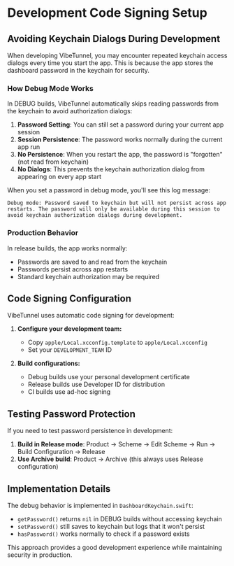 # Development Code Signing Setup

## Avoiding Keychain Dialogs During Development

When developing VibeTunnel, you may encounter repeated keychain access dialogs every time you start the app. This is because the app stores the dashboard password in the keychain for security. 

### How Debug Mode Works

In DEBUG builds, VibeTunnel automatically skips reading passwords from the keychain to avoid authorization dialogs:

1. **Password Setting**: You can still set a password during your current app session
2. **Session Persistence**: The password works normally during the current app run
3. **No Persistence**: When you restart the app, the password is "forgotten" (not read from keychain)
4. **No Dialogs**: This prevents the keychain authorization dialog from appearing on every app start

When you set a password in debug mode, you'll see this log message:
```
Debug mode: Password saved to keychain but will not persist across app restarts. The password will only be available during this session to avoid keychain authorization dialogs during development.
```

### Production Behavior

In release builds, the app works normally:
- Passwords are saved to and read from the keychain
- Passwords persist across app restarts
- Standard keychain authorization may be required

## Code Signing Configuration

VibeTunnel uses automatic code signing for development:

1. **Configure your development team:**
   - Copy `apple/Local.xcconfig.template` to `apple/Local.xcconfig`
   - Set your `DEVELOPMENT_TEAM` ID

2. **Build configurations:**
   - Debug builds use your personal development certificate
   - Release builds use Developer ID for distribution
   - CI builds use ad-hoc signing

## Testing Password Protection

If you need to test password persistence in development:

1. **Build in Release mode**: Product → Scheme → Edit Scheme → Run → Build Configuration → Release
2. **Use Archive build**: Product → Archive (this always uses Release configuration)

## Implementation Details

The debug behavior is implemented in `DashboardKeychain.swift`:
- `getPassword()` returns `nil` in DEBUG builds without accessing keychain
- `setPassword()` still saves to keychain but logs that it won't persist
- `hasPassword()` works normally to check if a password exists

This approach provides a good development experience while maintaining security in production.